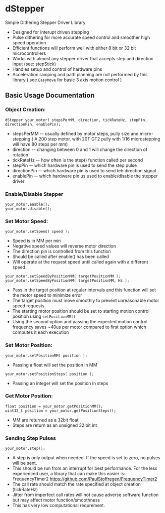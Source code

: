 # **dStepper**
Simple Dithering Stepper Driver Library

* Designed for interupt driven stepping
* Pulse dithering for more accurate speed control and smoother high speed operation
* Efficient functions will perform well with either 8 bit or 32 bit microcontrollers
* Works with almost any stepper driver that accepts step and direction input (see: stepStick)
* Handles setup and control of hardware pins 
* Acceleration ramping and path planning are not performed by this library ( see `EasyMove` for basic 3 axis motion control )

## Basic Usage Documentation

### Object Creation:
```
dStepper your_motor( stepsPerMM, direction, tickRateHz, stepPin, directionPin, enablePin);
```
* stepsPerMM -- usually defined by motor steps, pully size and micro-stepping ( A 200 step motor, with 20T GT2 pully with 1/16 microstepping will have 80 steps per mm)
* direction -- changing between 0 and 1 will change the direction of rotation
* tickRateHz -- how often is the step() function called per second
* stepPin -- which hardware pin is used to send the step pulse
* directionPin -- which hardware pin is used to send teh direction signal
* enablePin -- which hardware pin us used to enable/disable the stepper driver

### Enable/Disable Stepper
```
your_motor.enable();
your_motor.disable();
```

### Set Motor Speed:
```
your_motor.setSpeed( speed );
```
* Speed is in MM per min
* Negative speed values will reverse motor direction
* The direction pin is controlled from this function
* Should be called after enable() has been called
* Will operate at the request speed until called again with a different speed
```
your_motor.setSpeedByPositionMM( targetPositionMM );
your_motor.setSpeedByPositionMM( targetPositionMM, Hz );
```
* Pass in the target position at regular intervals and this function will set the motor speed to minimize error
* The target position must move smoothly to prevent unreasonable motor speed requests
* The starting motor position should be set to starting motion control position using `setPositionMM()`
* Using the second option and passing the expected motion control frequency saves ~40us per motor compared to first option which computes it each execution


### Set Motor Position:
```
your_motor.setPositionMM( position );
```
* Passing a float will set the position in MM
```
your_motor.setPositionSteps( position );
```
* Passing an integer will set the position in steps

### Get Motor Position:
```
float position = your_motor.getPositionMM();       
uint32_t position = your_motor.getPositionSteps(); 
```
* MM are returned as a 32bit float
* Steps are return as an unsigned 32 bit int


### Sending Step Pulses
```
your_motor.step();
```
* A step is only output when needed.  If the speed is set to zero, no pulses will be sent.
* This should be run from an interrupt for best performance.  For the less experienced user, a library that can make this easier is: FrequencyTimer2 https://github.com/PaulStoffregen/FrequencyTimer2
* The call rate should match the rate specified at object creation (tickRateHz)
* Jitter from imperfect call rates will not cause adverse software function but may affect motor function/smoothness
* This has very low computational requrement.


